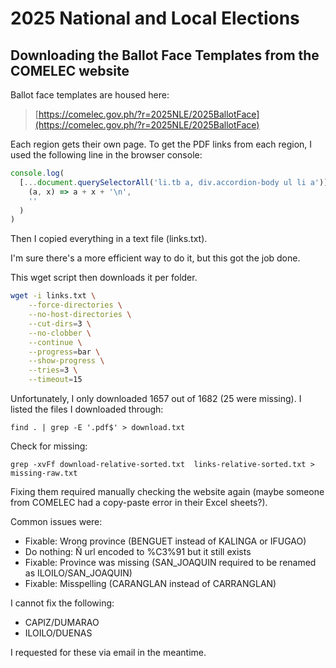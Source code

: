 # 2025 National and Local Elections

## Downloading the Ballot Face Templates from the COMELEC website

Ballot face templates are housed here:

> [https://comelec.gov.ph/?r=2025NLE/2025BallotFace](https://comelec.gov.ph/?r=2025NLE/2025BallotFace)

Each region gets their own page. To get the PDF links from each region, I used the following line in the browser console:

```javascript
console.log(
  [...document.querySelectorAll('li.tb a, div.accordion-body ul li a')].reduce(
    (a, x) => a + x + '\n',
    ''
  )
)
```

Then I copied everything in a text file (links.txt).

I'm sure there's a more efficient way to do it, but this got the job done.

This wget script then downloads it per folder.

```bash
wget -i links.txt \
    --force-directories \
    --no-host-directories \
    --cut-dirs=3 \
    --no-clobber \
    --continue \
    --progress=bar \
    --show-progress \
    --tries=3 \
    --timeout=15
```

Unfortunately, I only downloaded 1657 out of 1682 (25 were missing). I listed the files I downloaded through:

```
find . | grep -E '.pdf$' > download.txt
```

Check for missing:

```
grep -xvFf download-relative-sorted.txt  links-relative-sorted.txt > missing-raw.txt
```

Fixing them required manually checking the website again (maybe someone from COMELEC had a copy-paste error in their Excel sheets?).

Common issues were:

- Fixable: Wrong province (BENGUET instead of KALINGA or IFUGAO)
- Do nothing: Ñ url encoded to %C3%91 but it still exists
- Fixable: Province was missing (SAN_JOAQUIN required to be renamed as ILOILO/SAN_JOAQUIN)
- Fixable: Misspelling (CARANGLAN instead of CARRANGLAN)

I cannot fix the following:

- CAPIZ/DUMARAO
- ILOILO/DUENAS

I requested for these via email in the meantime.
